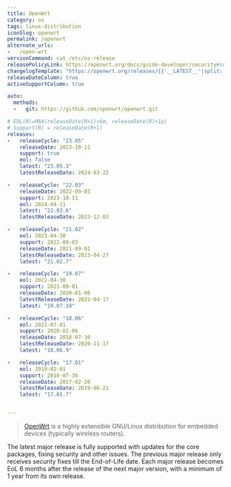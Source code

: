 ```yaml
---
title: OpenWrt
category: os
tags: linux-distribution
iconSlug: openwrt
permalink: /openwrt
alternate_urls:
-   /open-wrt
versionCommand: cat /etc/os-release
releasePolicyLink: https://openwrt.org/docs/guide-developer/security#support_status
changelogTemplate: "https://openwrt.org/releases/{{'__LATEST__'|split:'.'|pop|join:'.'}}/start"
releaseDateColumn: true
activeSupportColumn: true

auto:
  methods:
  -   git: https://github.com/openwrt/openwrt.git

# EOL(R)=MAX(releaseDate(R+1)+6m, releaseDate(R)+1y)
# Support(R) = releaseDate(R+1)
releases:
-   releaseCycle: "23.05"
    releaseDate: 2023-10-11
    support: true
    eol: false
    latest: "23.05.3"
    latestReleaseDate: 2024-03-22

-   releaseCycle: "22.03"
    releaseDate: 2022-09-03
    support: 2023-10-11
    eol: 2024-04-11
    latest: "22.03.6"
    latestReleaseDate: 2023-12-03

-   releaseCycle: "21.02"
    eol: 2023-04-30
    support: 2022-09-03
    releaseDate: 2021-09-01
    latestReleaseDate: 2023-04-27
    latest: "21.02.7"

-   releaseCycle: "19.07"
    eol: 2022-04-30
    support: 2021-09-01
    releaseDate: 2020-01-06
    latestReleaseDate: 2022-04-17
    latest: "19.07.10"

-   releaseCycle: "18.06"
    eol: 2021-07-01
    support: 2020-01-06
    releaseDate: 2018-07-30
    latestReleaseDate: 2020-11-17
    latest: "18.06.9"

-   releaseCycle: "17.01"
    eol: 2019-02-01
    support: 2018-07-30
    releaseDate: 2017-02-20
    latestReleaseDate: 2019-06-21
    latest: "17.01.7"


---
```


> [OpenWrt](https://openwrt.org/) is a highly extensible GNU/Linux distribution for embedded devices
> (typically wireless routers).

The latest major release is fully supported with updates for the core packages, fixing security and other issues.
The previous major release only receives security fixes till the End-of-Life date.
Each major release becomes EoL 6 months after the release
of the next major version, with a minimum of 1 year from its own release.
